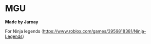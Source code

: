 # MGU

**Made by Jarxay**

For Ninja legends (https://www.roblox.com/games/3956818381/Ninja-Legends)
